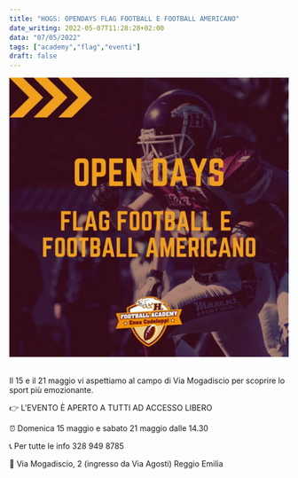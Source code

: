 ```yaml
---
title: "HOGS: OPENDAYS FLAG FOOTBALL E FOOTBALL AMERICANO"
date_writing: 2022-05-07T11:28:28+02:00
data: "07/05/2022"
tags: ["academy","flag","eventi"]
draft: false
---
```


<center>
<img class="articolo" src="../img/2022/opendays.jpg">
</center>
<br />

Il 15 e il 21 maggio vi aspettiamo al campo di Via Mogadiscio per scoprire lo sport più emozionante.  
  
👉 L'EVENTO È APERTO A TUTTI AD ACCESSO LIBERO  
  
⏰ Domenica 15 maggio e sabato 21 maggio dalle 14.30  
  
📞 Per tutte le info 328 949 8785  
  
📍 Via Mogadiscio, 2 (ingresso da Via Agosti) Reggio Emilia  
